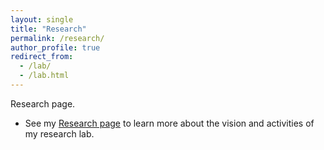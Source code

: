 ```yaml
---
layout: single
title: "Research"
permalink: /research/
author_profile: true
redirect_from: 
  - /lab/
  - /lab.html
---
```


Research page.
- See my [Research page](research) to learn more about the vision and activities of my research lab.
